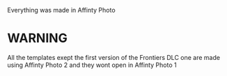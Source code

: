 Everything was made in Affinty Photo

# WARNING

All the templates exept the first version of the Frontiers DLC one are made using Affinty Photo 2 and they wont open in Affinty Photo 1
